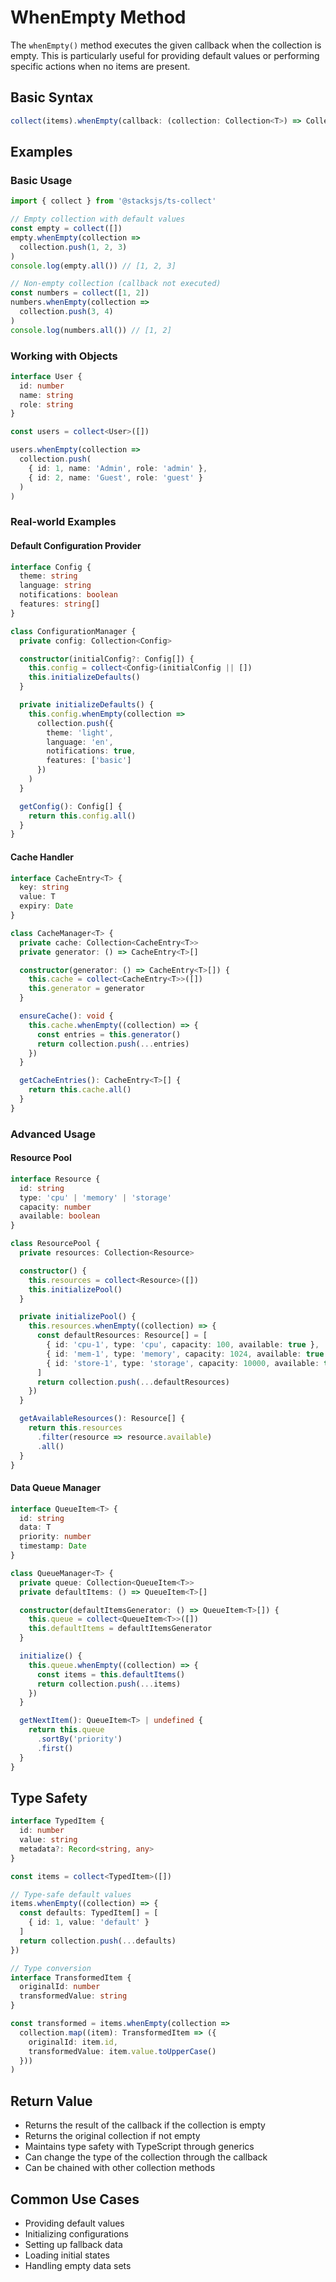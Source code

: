 # WhenEmpty Method

The `whenEmpty()` method executes the given callback when the collection is empty. This is particularly useful for providing default values or performing specific actions when no items are present.

## Basic Syntax

```typescript
collect(items).whenEmpty(callback: (collection: Collection<T>) => Collection<U>)
```

## Examples

### Basic Usage

```typescript
import { collect } from '@stacksjs/ts-collect'

// Empty collection with default values
const empty = collect([])
empty.whenEmpty(collection =>
  collection.push(1, 2, 3)
)
console.log(empty.all()) // [1, 2, 3]

// Non-empty collection (callback not executed)
const numbers = collect([1, 2])
numbers.whenEmpty(collection =>
  collection.push(3, 4)
)
console.log(numbers.all()) // [1, 2]
```

### Working with Objects

```typescript
interface User {
  id: number
  name: string
  role: string
}

const users = collect<User>([])

users.whenEmpty(collection =>
  collection.push(
    { id: 1, name: 'Admin', role: 'admin' },
    { id: 2, name: 'Guest', role: 'guest' }
  )
)
```

### Real-world Examples

#### Default Configuration Provider

```typescript
interface Config {
  theme: string
  language: string
  notifications: boolean
  features: string[]
}

class ConfigurationManager {
  private config: Collection<Config>

  constructor(initialConfig?: Config[]) {
    this.config = collect<Config>(initialConfig || [])
    this.initializeDefaults()
  }

  private initializeDefaults() {
    this.config.whenEmpty(collection =>
      collection.push({
        theme: 'light',
        language: 'en',
        notifications: true,
        features: ['basic']
      })
    )
  }

  getConfig(): Config[] {
    return this.config.all()
  }
}
```

#### Cache Handler

```typescript
interface CacheEntry<T> {
  key: string
  value: T
  expiry: Date
}

class CacheManager<T> {
  private cache: Collection<CacheEntry<T>>
  private generator: () => CacheEntry<T>[]

  constructor(generator: () => CacheEntry<T>[]) {
    this.cache = collect<CacheEntry<T>>([])
    this.generator = generator
  }

  ensureCache(): void {
    this.cache.whenEmpty((collection) => {
      const entries = this.generator()
      return collection.push(...entries)
    })
  }

  getCacheEntries(): CacheEntry<T>[] {
    return this.cache.all()
  }
}
```

### Advanced Usage

#### Resource Pool

```typescript
interface Resource {
  id: string
  type: 'cpu' | 'memory' | 'storage'
  capacity: number
  available: boolean
}

class ResourcePool {
  private resources: Collection<Resource>

  constructor() {
    this.resources = collect<Resource>([])
    this.initializePool()
  }

  private initializePool() {
    this.resources.whenEmpty((collection) => {
      const defaultResources: Resource[] = [
        { id: 'cpu-1', type: 'cpu', capacity: 100, available: true },
        { id: 'mem-1', type: 'memory', capacity: 1024, available: true },
        { id: 'store-1', type: 'storage', capacity: 10000, available: true }
      ]
      return collection.push(...defaultResources)
    })
  }

  getAvailableResources(): Resource[] {
    return this.resources
      .filter(resource => resource.available)
      .all()
  }
}
```

#### Data Queue Manager

```typescript
interface QueueItem<T> {
  id: string
  data: T
  priority: number
  timestamp: Date
}

class QueueManager<T> {
  private queue: Collection<QueueItem<T>>
  private defaultItems: () => QueueItem<T>[]

  constructor(defaultItemsGenerator: () => QueueItem<T>[]) {
    this.queue = collect<QueueItem<T>>([])
    this.defaultItems = defaultItemsGenerator
  }

  initialize() {
    this.queue.whenEmpty((collection) => {
      const items = this.defaultItems()
      return collection.push(...items)
    })
  }

  getNextItem(): QueueItem<T> | undefined {
    return this.queue
      .sortBy('priority')
      .first()
  }
}
```

## Type Safety

```typescript
interface TypedItem {
  id: number
  value: string
  metadata?: Record<string, any>
}

const items = collect<TypedItem>([])

// Type-safe default values
items.whenEmpty((collection) => {
  const defaults: TypedItem[] = [
    { id: 1, value: 'default' }
  ]
  return collection.push(...defaults)
})

// Type conversion
interface TransformedItem {
  originalId: number
  transformedValue: string
}

const transformed = items.whenEmpty(collection =>
  collection.map((item): TransformedItem => ({
    originalId: item.id,
    transformedValue: item.value.toUpperCase()
  }))
)
```

## Return Value

- Returns the result of the callback if the collection is empty
- Returns the original collection if not empty
- Maintains type safety with TypeScript through generics
- Can change the type of the collection through the callback
- Can be chained with other collection methods

## Common Use Cases

- Providing default values
- Initializing configurations
- Setting up fallback data
- Loading initial states
- Handling empty data sets
